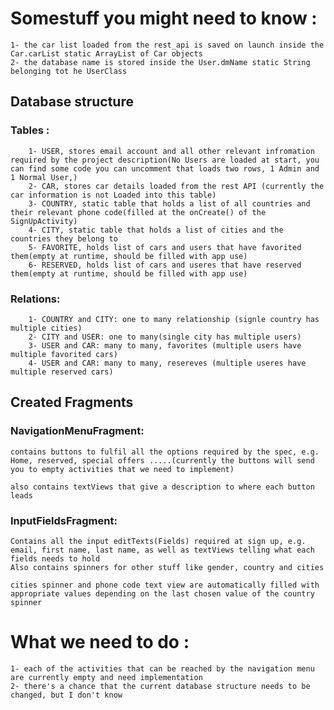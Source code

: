 # Somestuff you might need to know :
    1- the car list loaded from the rest_api is saved on launch inside the Car.carList static ArrayList of Car objects
    2- the database name is stored inside the User.dmName static String belonging tot he UserClass
## Database structure
### Tables : 
        1- USER, stores email account and all other relevant infromation required by the project description(No Users are loaded at start, you can find some code you can uncomment that loads two rows, 1 Admin and 1 Normal User,)
        2- CAR, stores car details loaded from the rest API (currently the car information is not Loaded into this table)
        3- COUNTRY, static table that holds a list of all countries and their relevant phone code(filled at the onCreate() of the SignUpActivity)
        4- CITY, static table that holds a list of cities and the countries they belong to
        5- FAVORITE, holds list of cars and users that have favorited them(empty at runtime, should be filled with app use)
        6- RESERVED, holds list of cars and useres that have reserved them(empty at runtime, should be filled with app use)
### Relations:
        1- COUNTRY and CITY: one to many relationship (signle country has multiple cities)
        2- CITY and USER: one to many(single city has multiple users)
        3- USER and CAR: many to many, favorites (multiple users have multiple favorited cars)
        4- USER and CAR: many to many, resereves (multiple useres have multiple reserved cars)
        
## Created Fragments 
### NavigationMenuFragment:
    contains buttons to fulfil all the options required by the spec, e.g. Home, reserved, special offers .....(currently the buttons will send you to empty activities that we need to implement)

    also contains textViews that give a description to where each button leads
### InputFieldsFragment:
    Contains all the input editTexts(Fields) required at sign up, e.g. email, first name, last name, as well as textViews telling what each fields needs to hold
    Also contains spinners for other stuff like gender, country and cities

    cities spinner and phone code text view are automatically filled with appropriate values depending on the last chosen value of the country spinner

# What we need to do :
    1- each of the activities that can be reached by the navigation menu are currently empty and need implementation
    2- there's a chance that the current database structure needs to be changed, but I don't know

